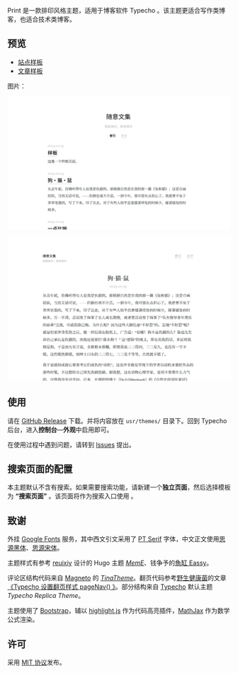 Print 是一款排印风格主题，适用于博客软件 Typecho 。该主题更适合写作类博客，也适合技术类博客。

## 预览

- [站点样板][1]
- [文章样板][2]

图片：

![主页预览][3]

![正文预览][4]

## 使用

请在 [GitHub Release][5] 下载。并将内容放在 `usr/themes/` 目录下。回到 Typecho 后台，进入**控制台**—**外观**中启用即可。

在使用过程中遇到问题，请转到 [Issues][6] 提出。

## 搜索页面的配置

本主题默认不含有搜索。如果需要搜索功能，请新建一个**独立页面**，然后选择模板为 **“搜索页面”** 。该页面将作为搜索入口使用 。

## 致谢

外挂 [Google Fonts][7] 服务，其中西文引文采用了 [PT Serif][8] 字体，中文正文使用[思源黑体][9]、[思源宋体][10]。

主题样式有参考 [reuixiy][11] 设计的 Hugo 主题 [*MemE*][12]、钱争予的[魚缸 Eassy][13]。

评论区结构代码来自 [Magneto][14] 的 [*TinaTheme*][15]。翻页代码参考[野生健康菌][16]的文章[《Typecho 设置翻页样式 pageNav() 》][17]。部分结构来自 [Typecho][18] 默认主题 *Typecho Replica Theme*。

主题使用了 [Bootstrap][19]，辅以 [highlight.js][20] 作为代码高亮插件，[MathJax][21] 作为数学公式渲染。

## 许可

采用 [MIT 协议][22]发布。


  [1]: https://hsiao-feng.github.io/Print-Typecho-Theme/sample/index.htm
  [2]: https://hsiao-feng.github.io/Print-Typecho-Theme/sample/sample.htm
  [3]: sample/screenshot.jpg
  [4]: sample/article.jpg
  [5]: https://github.com/Hsiao-Feng/Print-Typecho-Theme/releases
  [6]: https://github.com/Hsiao-Feng/Print-Typecho-Theme/issues
  [7]: https://fonts.google.com
  [8]: https://fonts.google.com/specimen/PT+Serif/about
  [9]: https://fonts.google.com/noto/specimen/Noto+Sans+SC/about?noto.query=Noto%20Sans%20SC
  [10]: https://fonts.google.com/noto/specimen/Noto+Serif+SC/about?noto.query=Noto%20Serif%20SC
  [11]: https://io-oi.me/
  [12]: https://github.com/reuixiy/hugo-theme-meme
  [13]: https://poisson.laerhsif.com/
  [14]: https://fmcf.cc/
  [15]: https://github.com/ouyangyanhuo/TinaTheme
  [16]: https://www.mytime.fun/
  [17]: https://www.mytime.fun/index.php/archives/7/
  [18]: http://typecho.org
  [19]: https://getbootstrap.com/
  [20]: https://highlightjs.org/
  [21]: https://mathjax.org
  [22]: https://github.com/Hsiao-Feng/Print-Typecho-Theme/blob/main/LICENSE
